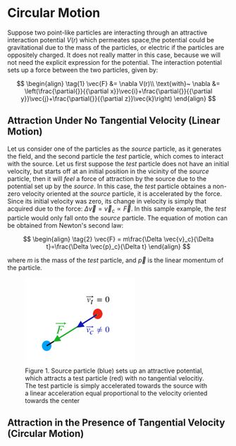 # Circular Motion
Suppose two point-like particles are interacting through an attractive interaction potential $V(r)$ which permeates space,the potential could be gravitational
due to the mass of the particles, or electric if the particles are oppositely charged. It does not really matter in this case, because we will not need the explicit expression for the potential. The interaction potential sets up a force between the two particles, given by:

$$
\begin{align}
\tag{1}
\vec{F} &= \nabla V(r)\\
\text{with}~ \nabla &= \left(\frac{\partial{}}{{\partial x}}\vec{i}+\frac{\partial{}}{{\partial y}}\vec{j}+\frac{\partial{}}{{\partial z}}\vec{k}\right)
\end{align}
$$

## Attraction Under No Tangential Velocity (Linear Motion)

Let us consider one of the particles as the *source* particle, as it generates the field, and the second particle the *test* particle, 
which comes to interact with the source. Let us first suppose the *test* particle does not have an initial velocity, but starts off at an 
initial position in the vicinity of the *source* particle, then it will *feel* a force of attraction by the source due to the potential set up
by the *source*. In this case, the *test* particle obtaines a non-zero velocity oriented at the *source* particle, it is accelerated by the force. 
Since its initial velocity was zero, its change in velocity is simply that acquired due to the force: $\Delta \vec{v} = \vec{v}_c\propto \vec{F}$.
In this sample example, the *test* particle would only fall onto the *source* particle. The equation of motion can be obtained from Newton's
second law: 

$$
\begin{align}
\tag{2}
\vec{F} = m\frac{\Delta \vec{v}_c}{\Delta t}=\frac{\Delta \vec{p}_c}{\Delta t}
\end{align}
$$

where $m$ is the mass of the *test* particle, and $\vec{p}$ is the linear momentum of the particle.

<figure>
    <img src="/projects/figures/two_particle_attraction.png" alt="figure" width=250 height=200>
    <figcaption>Figure 1. Source particle (blue) sets up an attractive potential, which attracts a test particle (red) with no tangential velocitiy. The test particle is simply accelerated towards the source with a linear acceleration equal proportional to the velocity oriented
    towards the center</figcaption>
</figure>

## Attraction in the Presence of Tangential Velocity (Circular Motion)
